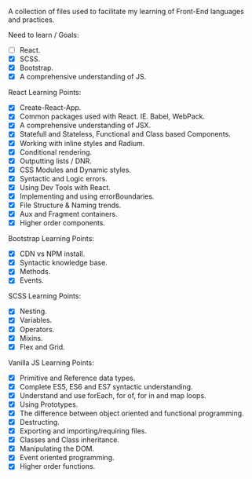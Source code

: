 A collection of files used to facilitate my learning of Front-End languages and practices.

Need to learn / Goals:

- [ ] React.
- [X] SCSS.
- [X] Bootstrap.
- [X] A comprehensive understanding of JS.

React Learning Points:

- [X] Create-React-App.
- [X] Common packages used with React. IE. Babel, WebPack.
- [X] A comprehensive understanding of JSX.
- [X] Statefull and Stateless, Functional and Class based Components.
- [X] Working with inline styles and Radium.
- [X] Conditional rendering.
- [X] Outputting lists / DNR.
- [X] CSS Modules and Dynamic styles.
- [X] Syntactic and Logic errors.
- [X] Using Dev Tools with React.
- [X] Implementing and using errorBoundaries.
- [X] File Structure & Naming trends.
- [X] Aux and Fragment containers.
- [X] Higher order components. 

Bootstrap Learning Points:

- [X] CDN vs NPM install.
- [X] Syntactic knowledge base.
- [X] Methods.
- [X] Events.

SCSS Learning Points:

- [X] Nesting.
- [X] Variables.
- [X] Operators.
- [X] Mixins.
- [X] Flex and Grid.

Vanilla JS Learning Points:

- [X] Primitive and Reference data types.
- [X] Complete ES5, ES6 and ES7 syntactic understanding.
- [X] Understand and use forEach, for of, for in and map loops.
- [X] Using Prototypes.
- [X] The difference between object oriented and functional programming.
- [X] Destructing.
- [X] Exporting and importing/requiring files.
- [X] Classes and Class inheritance.
- [X] Manipulating the DOM.
- [X] Event oriented programming.
- [X] Higher order functions.